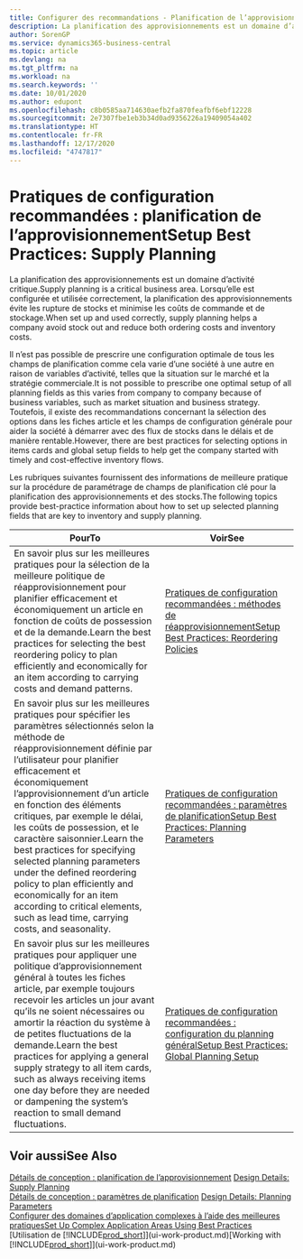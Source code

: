 ```yaml
---
title: Configurer des recommandations - Planification de l’approvisionnement | Microsoft Docs
description: La planification des approvisionnements est un domaine d’activité critique. Lorsqu’elle est configurée et utilisée correctement, la planification des approvisionnements évite les rupture de stocks et minimise les coûts de commande et de stockage.
author: SorenGP
ms.service: dynamics365-business-central
ms.topic: article
ms.devlang: na
ms.tgt_pltfrm: na
ms.workload: na
ms.search.keywords: ''
ms.date: 10/01/2020
ms.author: edupont
ms.openlocfilehash: c8b0585aa714630aefb2fa870feafbf6ebf12228
ms.sourcegitcommit: 2e7307fbe1eb3b34d0ad9356226a19409054a402
ms.translationtype: HT
ms.contentlocale: fr-FR
ms.lasthandoff: 12/17/2020
ms.locfileid: "4747817"
---
```

# <a name="setup-best-practices-supply-planning"></a><span data-ttu-id="b2f92-104">Pratiques de configuration recommandées : planification de l’approvisionnement</span><span class="sxs-lookup"><span data-stu-id="b2f92-104">Setup Best Practices: Supply Planning</span></span>
<span data-ttu-id="b2f92-105">La planification des approvisionnements est un domaine d’activité critique.</span><span class="sxs-lookup"><span data-stu-id="b2f92-105">Supply planning is a critical business area.</span></span> <span data-ttu-id="b2f92-106">Lorsqu’elle est configurée et utilisée correctement, la planification des approvisionnements évite les rupture de stocks et minimise les coûts de commande et de stockage.</span><span class="sxs-lookup"><span data-stu-id="b2f92-106">When set up and used correctly, supply planning helps a company avoid stock out and reduce both ordering costs and inventory costs.</span></span>  

 <span data-ttu-id="b2f92-107">Il n’est pas possible de prescrire une configuration optimale de tous les champs de planification comme cela varie d’une société à une autre en raison de variables d’activité, telles que la situation sur le marché et la stratégie commerciale.</span><span class="sxs-lookup"><span data-stu-id="b2f92-107">It is not possible to prescribe one optimal setup of all planning fields as this varies from company to company because of business variables, such as market situation and business strategy.</span></span> <span data-ttu-id="b2f92-108">Toutefois, il existe des recommandations concernant la sélection des options dans les fiches article et les champs de configuration générale pour aider la société à démarrer avec des flux de stocks dans le délais et de manière rentable.</span><span class="sxs-lookup"><span data-stu-id="b2f92-108">However, there are best practices for selecting options in items cards and global setup fields to help get the company started with timely and cost-effective inventory flows.</span></span>  

 <span data-ttu-id="b2f92-109">Les rubriques suivantes fournissent des informations de meilleure pratique sur la procédure de paramétrage de champs de planification clé pour la planification des approvisionnements et des stocks.</span><span class="sxs-lookup"><span data-stu-id="b2f92-109">The following topics provide best-practice information about how to set up selected planning fields that are key to inventory and supply planning.</span></span>  

|<span data-ttu-id="b2f92-110">**Pour**</span><span class="sxs-lookup"><span data-stu-id="b2f92-110">**To**</span></span>|<span data-ttu-id="b2f92-111">**Voir**</span><span class="sxs-lookup"><span data-stu-id="b2f92-111">**See**</span></span>|  
|------------|-------------|  
|<span data-ttu-id="b2f92-112">En savoir plus sur les meilleures pratiques pour la sélection de la meilleure politique de réapprovisionnement pour planifier efficacement et économiquement un article en fonction de coûts de possession et de la demande.</span><span class="sxs-lookup"><span data-stu-id="b2f92-112">Learn the best practices for selecting the best reordering policy to plan efficiently and economically for an item according to carrying costs and demand patterns.</span></span>|[<span data-ttu-id="b2f92-113">Pratiques de configuration recommandées : méthodes de réapprovisionnement</span><span class="sxs-lookup"><span data-stu-id="b2f92-113">Setup Best Practices: Reordering Policies</span></span>](setup-best-practices-reordering-policies.md)|  
|<span data-ttu-id="b2f92-114">En savoir plus sur les meilleures pratiques pour spécifier les paramètres sélectionnés selon la méthode de réapprovisionnement définie par l’utilisateur pour planifier efficacement et économiquement l’approvisionnement d’un article en fonction des éléments critiques, par exemple le délai, les coûts de possession, et le caractère saisonnier.</span><span class="sxs-lookup"><span data-stu-id="b2f92-114">Learn the best practices for specifying selected planning parameters under the defined reordering policy to plan efficiently and economically for an item according to critical elements, such as lead time, carrying costs, and seasonality.</span></span>|[<span data-ttu-id="b2f92-115">Pratiques de configuration recommandées : paramètres de planification</span><span class="sxs-lookup"><span data-stu-id="b2f92-115">Setup Best Practices: Planning Parameters</span></span>](setup-best-practices-planning-parameters.md)|  
|<span data-ttu-id="b2f92-116">En savoir plus sur les meilleures pratiques pour appliquer une politique d’approvisionnement général à toutes les fiches article, par exemple toujours recevoir les articles un jour avant qu’ils ne soient nécessaires ou amortir la réaction du système à de petites fluctuations de la demande.</span><span class="sxs-lookup"><span data-stu-id="b2f92-116">Learn the best practices for applying a general supply strategy to all item cards, such as always receiving items one day before they are needed or dampening the system’s reaction to small demand fluctuations.</span></span>|[<span data-ttu-id="b2f92-117">Pratiques de configuration recommandées : configuration du planning général</span><span class="sxs-lookup"><span data-stu-id="b2f92-117">Setup Best Practices: Global Planning Setup</span></span>](setup-best-practices-global-planning-setup.md)|  

## <a name="see-also"></a><span data-ttu-id="b2f92-118">Voir aussi</span><span class="sxs-lookup"><span data-stu-id="b2f92-118">See Also</span></span>  
 <span data-ttu-id="b2f92-119">[Détails de conception : planification de l’approvisionnement](design-details-supply-planning.md) </span><span class="sxs-lookup"><span data-stu-id="b2f92-119">[Design Details: Supply Planning](design-details-supply-planning.md) </span></span>  
 <span data-ttu-id="b2f92-120">[Détails de conception : paramètres de planification](design-details-planning-parameters.md) </span><span class="sxs-lookup"><span data-stu-id="b2f92-120">[Design Details: Planning Parameters](design-details-planning-parameters.md) </span></span>  
 [<span data-ttu-id="b2f92-121">Configurer des domaines d’application complexes à l’aide des meilleures pratiques</span><span class="sxs-lookup"><span data-stu-id="b2f92-121">Set Up Complex Application Areas Using Best Practices</span></span>](set-up-complex-application-areas-using-best-practices.md)  
 <span data-ttu-id="b2f92-122">[Utilisation de [!INCLUDE[prod_short](includes/prod_short.md)]](ui-work-product.md)</span><span class="sxs-lookup"><span data-stu-id="b2f92-122">[Working with [!INCLUDE[prod_short](includes/prod_short.md)]](ui-work-product.md)</span></span>
